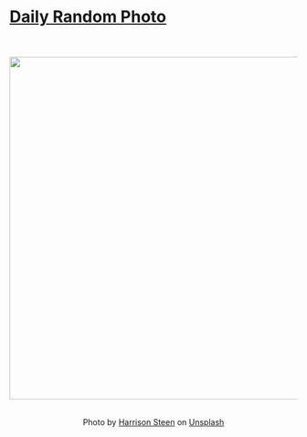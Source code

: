 # [Daily Random Photo](https://www.dailyrandomphoto.com/)

<div align="center">
  <br>
  <br>
  <a href="https://www.dailyrandomphoto.com/p/2025/2025-05-23/"><img src="https://images.unsplash.com/photo-1745276242272-18e54ab3c4b4?crop=entropy&cs=tinysrgb&fit=max&fm=jpg&ixid=M3w3NzUwOHwwfDF8cmFuZG9tfHx8fHx8fHx8MTc0Nzk2MTIxOHw&ixlib=rb-4.1.0&q=80&w=1080" width="600px"></a>
  <br>
  <br>
  <p class="has-text-grey">Photo by <a href="https://unsplash.com/@pics_by_harry?utm_source=Daily%20Random%20Photo&amp;utm_medium=referral" target="_blank" rel="noopener noreferrer">Harrison Steen</a> on <a href="https://unsplash.com/photos/desert-landscape-with-mountains-in-the-background-lIhEJgrU1Ew?utm_source=Daily%20Random%20Photo&amp;utm_medium=referral" target="_blank" rel="noopener noreferrer">Unsplash</a></p>
</div>
